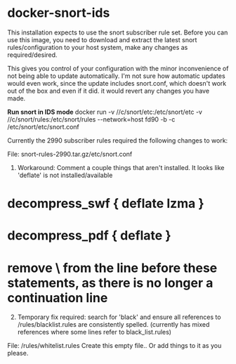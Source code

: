 # docker-snort-ids

This installation expects to use the snort subscriber rule set. Before you can use this image, 
you need to download and extract the latest snort rules/configuration to your host system, make any changes as required/desired.

This gives you control of your configuration with the minor inconvenience of not being able to update automatically.  I'm not sure how
automatic updates would even work, since the update includes snort.conf, which doesn't work out of the box and even if it did. 
it would revert any changes you have made.

<b>Run snort in IDS mode</b>
docker run -v //c/snort/etc:/etc/snort/etc -v //c/snort/rules:/etc/snort/rules --network=host fd90 -b -c /etc/snort/etc/snort.conf


Currently the 2990 subscriber rules required the following changes to work: 

 File: snort-rules-2990.tar.gz/etc/snort.conf
   1)  Workaround: Comment a couple things that aren't installed.  It looks like 'deflate' is not installed/available   
   #     decompress_swf { deflate lzma } 
   #    decompress_pdf { deflate }
   # remove \ from the line before these statements, as there is no longer a continuation line

   2) Temporary fix required: search for 'black' and ensure all references to /rules/blacklist.rules are consistently spelled.
   (currently has mixed references where some lines refer to black_list.rules)

File: /rules/whitelist.rules 
Create this empty file.. Or add things to it as you please.

